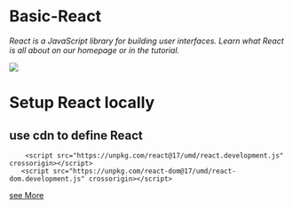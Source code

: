 # Basic-React

_React is a JavaScript library for building user interfaces. Learn what React is all about on our homepage or in the tutorial._

![](https://imgr.search.brave.com/LeIaKsogaRdhDgXO86ozuhuRAbsm5l-7tlKaqmaKFGM/fit/1200/1080/ce/1/aHR0cHM6Ly93d3cu/ZmlsZXBpY2tlci5p/by9hcGkvZmlsZS9m/R1dqdHlRdEc0SkU3/VVhnYVBBTg)

# Setup React locally
## use cdn to define React
        <script src="https://unpkg.com/react@17/umd/react.development.js" crossorigin></script>
       <script src="https://unpkg.com/react-dom@17/umd/react-dom.development.js" crossorigin></script>

[see More](https://reactjs.org/docs/add-react-to-a-website.html)